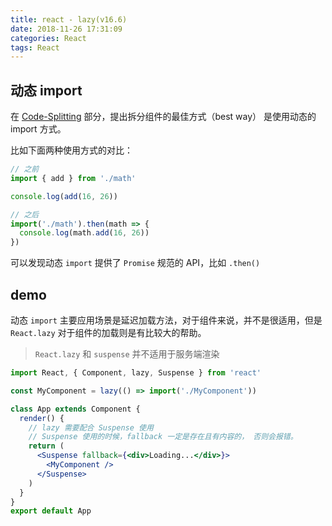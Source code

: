 ```yaml
---
title: react - lazy(v16.6)
date: 2018-11-26 17:31:09
categories: React
tags: React
---
```


## 动态 import

在 [Code-Splitting](https://reactjs.org/docs/code-splitting.html#import) 部分，提出拆分组件的最佳方式（best way） 是使用动态的 import 方式。

比如下面两种使用方式的对比：

```js
// 之前
import { add } from './math'

console.log(add(16, 26))

// 之后
import('./math').then(math => {
  console.log(math.add(16, 26))
})
```

可以发现动态 `import` 提供了 `Promise` 规范的 API，比如 `.then()`

## demo

动态 `import` 主要应用场景是延迟加载方法，对于组件来说，并不是很适用，但是 `React.lazy` 对于组件的加载则是有比较大的帮助。

> `React.lazy` 和 `suspense` 并不适用于服务端渲染

```jsx
import React, { Component, lazy, Suspense } from 'react'

const MyComponent = lazy(() => import('./MyComponent'))

class App extends Component {
  render() {
    // lazy 需要配合 Suspense 使用
    // Suspense 使用的时候，fallback 一定是存在且有内容的， 否则会报错。
    return (
      <Suspense fallback={<div>Loading...</div>}>
        <MyComponent />
      </Suspense>
    )
  }
}
export default App
```
